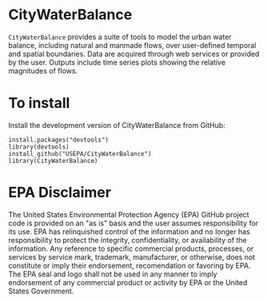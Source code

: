 # CityWaterBalance
`CityWaterBalance` provides a suite of tools to model the urban water balance,
including natural and manmade flows, over user-defined temporal and spatial
boundaries.  Data are acquired through web services or provided by the user. 
Outputs include time series plots showing the relative magnitudes of flows.

# To install
Install the development version of CityWaterBalance from GitHub:
```
install.packages("devtools")
library(devtools)
install_github("USEPA/CityWaterBalance")
library(CityWaterBalance)
```
# EPA Disclaimer
The United States Environmental Protection Agency (EPA) GitHub project code is provided on an "as is" basis and the user assumes responsibility for its use.  EPA has relinquished control of the information and no longer has responsibility to protect the integrity, confidentiality, or availability of the information.  Any reference to specific commercial products, processes, or services by service mark, trademark, manufacturer, or otherwise, does not constitute or imply their endorsement, recomendation or favoring by EPA.  The EPA seal and logo shall not be used in any manner to imply endorsement of any commercial product or activity by EPA or the United States Government.